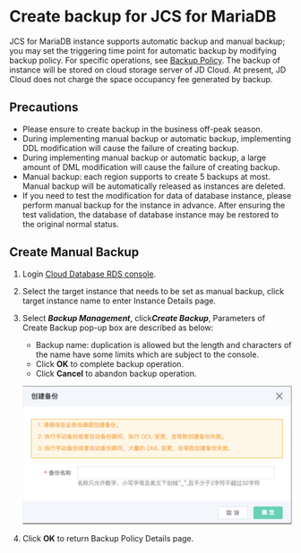 # Create backup for JCS for MariaDB
JCS for MariaDB instance supports automatic backup and manual backup; you may set the triggering time point for automatic backup by modifying backup policy. For specific operations, see [Backup Policy](../Backup-Policy/MariaDB-Backup-Policy.md).
The backup of instance will be stored on cloud storage server of JD Cloud. At present, JD Cloud does not charge the space occupancy fee generated by backup.

## Precautions
* Please ensure to create backup in the business off-peak season.
* During implementing manual backup or automatic backup, implementing DDL modification will cause the failure of creating backup.
* During implementing manual backup or automatic backup, a large amount of DML modification will cause the failure of creating backup.
* Manual backup: each region supports to create 5 backups at most. Manual backup will be automatically released as instances are deleted.
* If you need to test the modification for data of database instance, please perform manual backup for the instance in advance. After ensuring the test validation, the database of database instance may be restored to the original normal status.

## Create Manual Backup
1. Login [Cloud Database RDS console](https://rds-console.jdcloud.com/database).
2. Select the target instance that needs to be set as manual backup, click target instance name to enter Instance Details page.
3. Select ***Backup Management***, click***Create Backup***, Parameters of Create Backup pop-up box are described as below:
    * Backup name: duplication is allowed but the length and characters of the name have some limits which are subject to the console.
    * Click **OK** to complete backup operation.
    * Click **Cancel** to abandon backup operation.

    ![创建备份](../../../../../../image/RDS/Create-Backup.png)

4. Click **OK** to return Backup Policy Details page.
